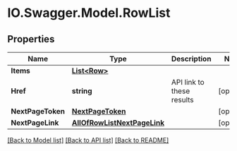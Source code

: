 # IO.Swagger.Model.RowList
## Properties

Name | Type | Description | Notes
------------ | ------------- | ------------- | -------------
**Items** | [**List&lt;Row&gt;**](Row.md) |  | 
**Href** | **string** | API link to these results | [optional] 
**NextPageToken** | [**NextPageToken**](NextPageToken.md) |  | [optional] 
**NextPageLink** | [**AllOfRowListNextPageLink**](AllOfRowListNextPageLink.md) |  | [optional] 

[[Back to Model list]](../README.md#documentation-for-models) [[Back to API list]](../README.md#documentation-for-api-endpoints) [[Back to README]](../README.md)

